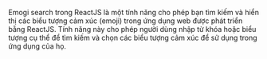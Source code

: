 Emogi search trong ReactJS là một tính năng cho phép bạn tìm kiếm và hiển thị các biểu tượng cảm xúc (emoji) trong ứng dụng web được phát triển bằng ReactJS. Tính năng này cho phép người dùng nhập từ khóa hoặc biểu tượng cụ thể để tìm kiếm và chọn các biểu tượng cảm xúc để sử dụng trong ứng dụng của họ.
